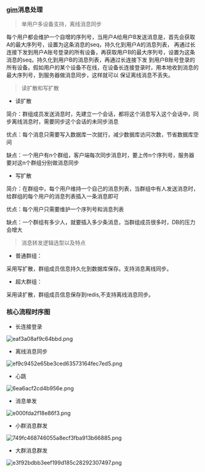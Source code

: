 ### [gim](https://github.com/alberliu/gim)消息处理
> 单用户多设备支持，离线消息同步

每个用户都会维护一个自增的序列号，当用户A给用户B发送消息是，首先会获取A的最大序列号，设置为这条消息的seq，持久化到用户A的消息列表， 
再通过长连接下发到用户A账号登录的所有设备，再获取用户B的最大序列号，设置为这条消息的seq，持久化到用户B的消息列表，再通过长连接下发
到用户B账号登录的所有设备。假如用户的某个设备不在线，在设备长连接登录时，用本地收到消息的最大序列号，到服务器做消息同步，这样就可以
保证离线消息不丢失。

> 读扩散和写扩散

- 读扩散

简介：群组成员发送消息时，先建立一个会话，都将这个消息写入这个会话中，同步离线消息时，需要同步这个会话的未同步消息

优点：每个消息只需要写入数据库一次就行，减少数据库访问次数，节省数据库空间

缺点：一个用户有n个群组，客户端每次同步消息时，要上传n个序列号，服务器要对这n个群组分别做消息同步

- 写扩散

简介：在群组中，每个用户维持一个自己的消息列表，当群组中有人发送消息时，给群组的每个用户的消息列表插入一条消息即可

优点：每个用户只需要维护一个序列号和消息列表

缺点：一个群组有多少人，就要插入多少条消息，当群组成员很多时，DB的压力会增大

> 消息转发逻辑选型以及特点

- 普通群组：

采用写扩散，群组成员信息持久化到数据库保存。支持消息离线同步。

- 超大群组：

采用读扩散，群组成员信息保存到redis,不支持离线消息同步。

### 核心流程时序图

- 长连接登录

![eaf3a08af9c64bbd.png](http://www.wailian.work/images/2019/10/26/eaf3a08af9c64bbd.png)

- 离线消息同步

![ef9c9452e65be3ced63573164fec7ed5.png](http://s1.wailian.download/2019/12/25/ef9c9452e65be3ced63573164fec7ed5.png)

- 心跳

![6ea6acf2cd4b956e.png](http://www.wailian.work/images/2019/10/26/6ea6acf2cd4b956e.png)

- 消息单发

![e000fda2f18e86f3.png](http://www.wailian.work/images/2019/10/26/e000fda2f18e86f3.png)

- 小群消息群发

![749fc468746055a8ecf3fba913b66885.png](http://s1.wailian.download/2019/12/26/749fc468746055a8ecf3fba913b66885.png)

- 大群消息群发

![e3f92bdbb3eef199d185c28292307497.png](http://s1.wailian.download/2019/12/26/e3f92bdbb3eef199d185c28292307497.png)
